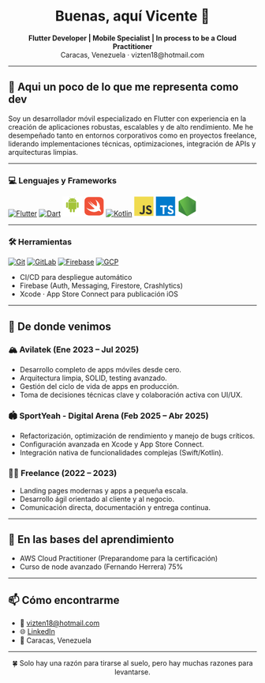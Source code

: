 <h1 align="center">Buenas, aquí Vicente 👋</h1>

<p align="center">
  <strong>Flutter Developer | Mobile Specialist | In process to be a Cloud Practitioner</strong><br/>
  Caracas, Venezuela · vizten18@hotmail.com
</p>

---

## 🚀 Aqui un poco de lo que me representa como dev

Soy un desarrollador móvil especializado en Flutter con experiencia en la creación de aplicaciones robustas, escalables y de alto rendimiento. Me he desempeñado tanto en entornos corporativos como en proyectos freelance, liderando implementaciones técnicas, optimizaciones, integración de APIs y arquitecturas limpias.

---

### 💻 Lenguajes y Frameworks

<p align="left">
  <a href="https://flutter.dev" target="_blank"><img src="https://www.vectorlogo.zone/logos/flutterio/flutterio-icon.svg" alt="Flutter" width="40" height="40"/></a>
  <a href="https://dart.dev" target="_blank"><img src="https://www.vectorlogo.zone/logos/dartlang/dartlang-icon.svg" alt="Dart" width="40" height="40"/></a>
  <a href="https://developer.android.com" target="_blank"><img src="https://raw.githubusercontent.com/devicons/devicon/master/icons/android/android-original-wordmark.svg" alt="Android" width="40" height="40"/></a>
  <a href="https://developer.apple.com/swift/" target="_blank"><img src="https://raw.githubusercontent.com/devicons/devicon/master/icons/swift/swift-original.svg" alt="Swift" width="40" height="40"/></a>
  <a href="https://kotlinlang.org" target="_blank"><img src="https://www.vectorlogo.zone/logos/kotlinlang/kotlinlang-icon.svg" alt="Kotlin" width="40" height="40"/></a>
  <a href="https://developer.mozilla.org/en-US/docs/Web/JavaScript" target="_blank"><img src="https://raw.githubusercontent.com/devicons/devicon/master/icons/javascript/javascript-original.svg" alt="JavaScript" width="40" height="40"/></a>
  <a href="https://www.typescriptlang.org/" target="_blank"><img src="https://raw.githubusercontent.com/devicons/devicon/master/icons/typescript/typescript-original.svg" alt="TypeScript" width="40" height="40"/></a>
  <a href="https://nodejs.org/" target="_blank"><img src="https://raw.githubusercontent.com/devicons/devicon/master/icons/nodejs/nodejs-original.svg" alt="Node.js" width="40" height="40"/></a>
</p>

---

### 🛠️ Herramientas

<p align="left">
  <a href="https://git-scm.com/" target="_blank"><img src="https://www.vectorlogo.zone/logos/git-scm/git-scm-icon.svg" alt="Git" width="40" height="40"/></a>
  <a href="https://about.gitlab.com/" target="_blank"><img src="https://www.vectorlogo.zone/logos/gitlab/gitlab-icon.svg" alt="GitLab" width="40" height="40"/></a>
  <a href="https://firebase.google.com/" target="_blank"><img src="https://www.vectorlogo.zone/logos/firebase/firebase-icon.svg" alt="Firebase" width="40" height="40"/></a>
  <a href="https://cloud.google.com/" target="_blank"><img src="https://www.vectorlogo.zone/logos/google_cloud/google_cloud-icon.svg" alt="GCP" width="40" height="40"/></a>
</p>

- CI/CD para despliegue automático
- Firebase (Auth, Messaging, Firestore, Crashlytics)
- Xcode · App Store Connect para publicación iOS

---

## 📱 De donde venimos

### 🏔️ **Avilatek** (Ene 2023 – Jul 2025)
- Desarrollo completo de apps móviles desde cero.
- Arquitectura limpia, SOLID, testing avanzado.
- Gestión del ciclo de vida de apps en producción.
- Toma de decisiones técnicas clave y colaboración activa con UI/UX.

### 🏟️ **SportYeah - Digital Arena** (Feb 2025 – Abr 2025)
- Refactorización, optimización de rendimiento y manejo de bugs críticos.
- Configuración avanzada en Xcode y App Store Connect.
- Integración nativa de funcionalidades complejas (Swift/Kotlin).

### 🧑‍💻 **Freelance** (2022 – 2023)
- Landing pages modernas y apps a pequeña escala.
- Desarrollo ágil orientado al cliente y al negocio.
- Comunicación directa, documentación y entrega continua.

---

## 🌱 En las bases del aprendimiento
- AWS Cloud Practitioner (Preparandome para la certificación)
- Curso de node avanzado (Fernando Herrera) 75%

---

## 📫 Cómo encontrarme

- 📧 vizten18@hotmail.com  
- 🌐 [LinkedIn](https://www.linkedin.com/in/vicente-herrera-371175234)  
- 📍 Caracas, Venezuela

---

<p align="center">
🍀 Solo hay una razón para tirarse al suelo, pero hay muchas razones para levantarse.
</p>

